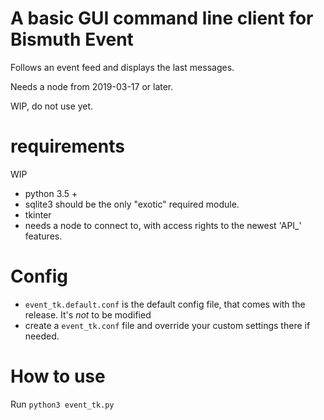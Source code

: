 # A basic GUI command line client for Bismuth Event

Follows an event feed and displays the last messages.

Needs a node from 2019-03-17 or later.


WIP, do not use yet.


# requirements

WIP

* python 3.5 +  
* sqlite3 should be the only "exotic" required module.
* tkinter  
* needs a node to connect to, with access rights to the newest 'API_' features.

# Config

* `event_tk.default.conf` is the default config file, that comes with the release. It's *not* to be modified
* create a `event_tk.conf` file and override your custom settings there if needed. 

# How to use

Run `python3 event_tk.py` 



